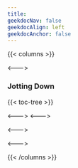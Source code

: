 ```yaml
---
title: 
geekdocNav: false
geekdocAlign: left
geekdocAnchor: false
---
```

{{< columns >}}

<--->

### Jotting Down

<!-- spellchecker-disable -->

{{< toc-tree >}}

<!-- spellchecker-enable -->

<--->
<--->

<--->

<--->

{{< /columns >}}
